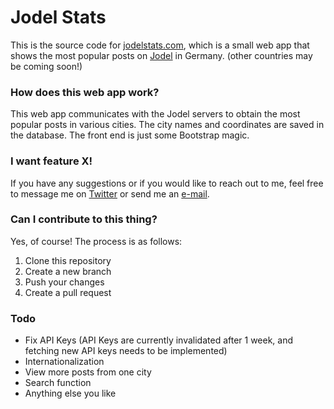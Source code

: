 # Jodel Stats

This is the source code for [jodelstats.com](http://jodelstats.com), which is a small web app that shows the most popular posts on [Jodel](jodel-app.com) in Germany. (other countries may be coming soon!)

### How does this web app work?
This web app communicates with the Jodel servers to obtain the most popular posts in various cities. The city names and coordinates are saved in the database. The front end is just some Bootstrap magic.

### I want feature X!
If you have any suggestions or if you would like to reach out to me, feel free to message me on [Twitter](twitter.com/ppati000) or send me an [e-mail](mailto:ppati000@me.com).

### Can I contribute to this thing?
Yes, of course! The process is as follows:

1. Clone this repository
2. Create a new branch
3. Push your changes
4. Create a pull request

### Todo
- Fix API Keys (API Keys are currently invalidated after 1 week, and fetching new API keys needs to be implemented)
- Internationalization
- View more posts from one city
- Search function
- Anything else you like
